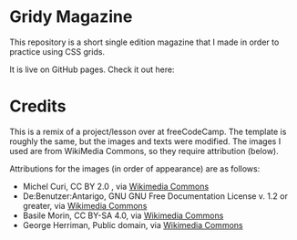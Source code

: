 # Gridy Magazine
This repository is a short single edition magazine that I made in order to practice using CSS grids.

It is live on GitHub pages. Check it out here: 

# Credits
This is a remix of a project/lesson over at freeCodeCamp. The template is roughly the same, but the images and texts were modified. The images I used are from WikiMedia Commons, so they require attribution (below).

Attributions for the images (in order of appearance) are as follows:

- Michel Curi, CC BY 2.0 , via [Wikimedia Commons](https://commons.wikimedia.org/wiki/File:Star_Trek-_The_Experience.jpg{:target="_blank"})
- De:Benutzer:Antarigo, GNU GNU Free Documentation License v. 1.2 or greater, via [Wikimedia Commons](https://commons.wikimedia.org/wiki/File:Riesenradoktoberfest.jpg)
- Basile Morin, CC BY-SA 4.0, via [Wikimedia Commons](https://commons.wikimedia.org/wiki/File:Illuminated_Ferris_wheel,_bouncing_castle_and_carousel_at_night_in_a_funfair_in_Vientiane,_Laos.jpg)
- George Herriman, Public domain, via [Wikimedia Commons](https://commons.wikimedia.org/wiki/File:Krazy_Kat_1918-09-07.png)
